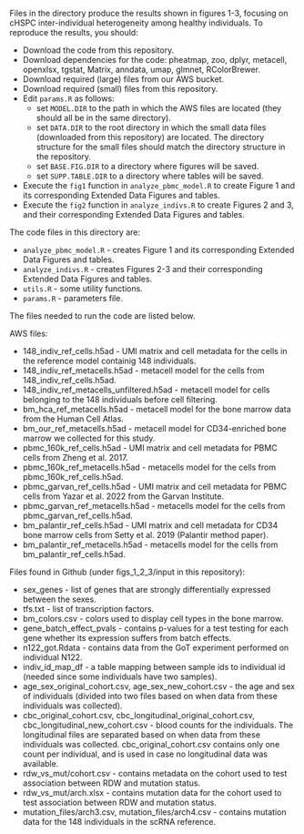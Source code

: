 Files in the directory produce the results shown in figures 1-3, focusing on cHSPC inter-individual heterogeneity among healthy individuals.
To reproduce the results, you should:
- Download the code from this repository.
- Download dependencies for the code: pheatmap, zoo, dplyr, metacell, openxlsx, tgstat, Matrix, anndata, umap, glmnet, RColorBrewer.
- Download required (large) files from our AWS bucket.
- Download required (small) files from this repository.
- Edit `params.R` as follows:
  - set `MODEL.DIR` to the path in which the AWS files are located (they should all be in the same directory).
  - set `DATA.DIR` to the root directory in which the small data files (downloaded from this repository) are located. The directory structure for the small files should match the directory structure in the repository.
  - set `BASE.FIG.DIR` to a directory where figures will be saved.
  - set `SUPP.TABLE.DIR` to a directory where tables will be saved.
- Execute the `fig1` function in `analyze_pbmc_model.R` to create Figure 1 and its corresponding Extended Data Figures and tables.
- Execute the `fig2` function in `analyze_indivs.R` to create Figures 2 and 3, and their corresponding Extended Data Figures and tables.


The code files in this directory are:
- `analyze_pbmc_model.R` - creates Figure 1 and its corresponding Extended Data Figures and tables.
- `analyze_indivs.R` - creates Figures 2-3 and their corresponding Extended Data Figures and tables.
- `utils.R` - some utility functions.
- `params.R` - parameters file.

The files needed to run the code are listed below.

AWS files:
- 148_indiv_ref_cells.h5ad - UMI matrix and cell metadata for the cells in the reference model containig 148 individuals.
- 148_indiv_ref_metacells.h5ad - metacell model for the cells from 148_indiv_ref_cells.h5ad.
- 148_indiv_ref_metacells_unfiltered.h5ad - metacell model for cells belonging to the 148 individuals before cell filtering.
- bm_hca_ref_metacells.h5ad - metacell model for the bone marrow data from the Human Cell Atlas.
- bm_our_ref_metacells.h5ad - metacell model for CD34-enriched bone marrow we collected for this study.
- pbmc_160k_ref_cells.h5ad - UMI matrix and cell metadata for PBMC cells from Zheng et al. 2017.
- pbmc_160k_ref_metacells.h5ad - metacells model for the cells from pbmc_160k_ref_cells.h5ad.
- pbmc_garvan_ref_cells.h5ad - UMI matrix and cell metadata for PBMC cells from Yazar et al. 2022 from the Garvan Institute.
- pbmc_garvan_ref_metacells.h5ad - metacells model for the cells from pbmc_garvan_ref_cells.h5ad.
- bm_palantir_ref_cells.h5ad - UMI matrix and cell metadata for CD34 bone marrow cells from Setty et al. 2019 (Palantir method paper).
- bm_palantir_ref_metacells.h5ad - metacells model for the cells from bm_palantir_ref_cells.h5ad.

Files found in Github (under figs_1_2_3/input in this repository):
- sex_genes - list of genes that are strongly differentially expressed between the sexes.
- tfs.txt - list of transcription factors.
- bm_colors.csv - colors used to display cell types in the bone marrow.
- gene_batch_effect_pvals - contains p-values for a test testing for each gene whether its expression suffers from batch effects.
- n122_got.Rdata - contains data from the GoT experiment performed on individual N122.
- indiv_id_map_df - a table mapping between sample ids to individual id (needed since some individuals have two samples).
- age_sex_original_cohort.csv, age_sex_new_cohort.csv - the age and sex of individuals (divided into two files based on when data from these individuals was collected).
- cbc_original_cohort.csv, cbc_longitudinal_original_cohort.csv, cbc_longitudinal_new_cohort.csv - blood counts for the individuals. The longitudinal files are separated based on when data from these individuals was collected. cbc_original_cohort.csv contains only one count per individual, and is used in case no longitudinal data was available.
- rdw_vs_mut/cohort.csv - contains metadata on the cohort used to test association between RDW and mutation status.
- rdw_vs_mut/arch.xlsx - contains mutation data for the cohort used to test association between RDW and mutation status.
- mutation_files/arch3.csv, mutation_files/arch4.csv - contains mutation data for the 148 individuals in the scRNA reference.

